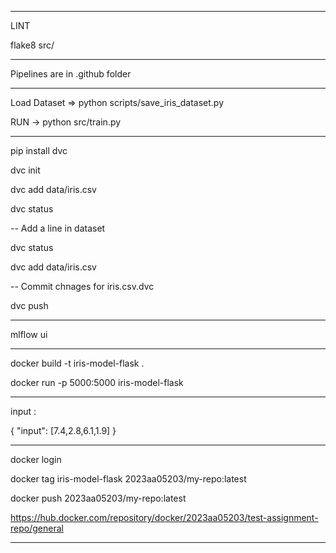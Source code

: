 -----------------------------------------------
LINT

flake8 src/

------------------------------------------------

Pipelines are in .github folder

-------------------------------------------------

Load Dataset => python scripts/save_iris_dataset.py

RUN -> python src/train.py

---------------------------------------------------

pip install dvc

dvc init

dvc add data/iris.csv

dvc status

-- Add a line in dataset

dvc status

dvc add data/iris.csv

-- Commit chnages for iris.csv.dvc

dvc push

---------------------------------------------------

mlflow ui

---------------------------------------------------
docker build -t iris-model-flask .


docker run -p 5000:5000 iris-model-flask

---------------------------------------------------

input :

{
  "input": [7.4,2.8,6.1,1.9]
}

--------------------------------------------------------------------------

docker login

docker tag iris-model-flask 2023aa05203/my-repo:latest


docker push 2023aa05203/my-repo:latest


https://hub.docker.com/repository/docker/2023aa05203/test-assignment-repo/general

--------------------------------------------------------------------------